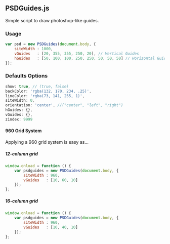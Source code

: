 ## PSDGuides.js

Simple script to draw photoshop-like guides.

### Usage

```js
var psd = new PSDGuides(document.body, {
    siteWidth : 1000,
    vGuides   : [20, 355, 355, 250, 20], // Vertical Guides
    hGuides   : [50, 100, 100, 250, 250, 50, 50, 50] // Horizontal Guides
});
```
### Defaults Options

```js
show: true, // (true, false)
backColor: 'rgba(132, 170, 234, .25)',
lineColor: 'rgba(73, 141, 255, 1)',
siteWidth: 0,
orientation: 'center', //("center", "left", "right")
hGuides: {},
vGuides: {},
zindex: 9999
```

#### 960 Grid System

Applying a 960 grid system is easy as...

##### 12-column grid

```js
window.onload = function () {
    var psdguides = new PSDGuides(document.body, {
        siteWidth : 960,
        vGuides   : [10, 60, 10]
    });
};
```

##### 16-column grid

```js
window.onload = function () {
    var psdguides = new PSDGuides(document.body, {
        siteWidth : 960,
        vGuides   : [10, 40, 10]
    });
};
```